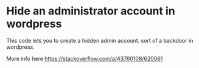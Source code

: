 # Hide an administrator account in wordpress
This code lets you to create a hidden admin account. sort of a backdoor in wordpress. 

More info here https://stackoverflow.com/a/43760108/620061
